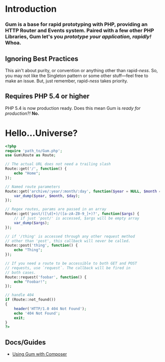 # Introduction

### Gum is a base for rapid prototyping with PHP, providing an HTTP Router and Events system. Paired with a few other PHP Libraries, Gum let's you *prototype your application, rapidly!* Whoa.

## Ignoring Best Practices

This ain't about purity, or convention or anything other than rapid-*ness*. So, you may not like the Singleton pattern or some other stuff&mdash;feel free to make an issue. But, just remember, rapid-*ness* takes priority.

## Requires PHP 5.4 or higher

PHP 5.4 is now production ready. Does this mean Gum is *ready for production?!* **No.**

# Hello&hellip;Universe?

```php
<?php
require 'path_to/Gum.php';
use Gum\Route as Route;

// The actual URL does not need a trailing slash
Route::get('/', function() {
    echo "Home";
});

// Named route parameters
Route::get('archive/:year/:month/:day', function($year = NULL, $month = NULL, $day = NULL) {
    var_dump($year, $month, $day);
});

// Regex routes, params are passed in an array
Route::get('post/([\d]+)/([a-zA-Z0-9_]+)?', function($args) {
    // if just 'post/' is accessed, $args will be empty array
    var_dump($args);
});

// if '/thing' is accessed through any other request method
// other than 'post', this callback will never be called.
Route::post('thing', function() {
    echo "Thing";
});

// If you need a route to be accessible to both GET and POST
// requests, use `request`. The callback will be fired in
// both cases.
Route::request('foobar', function() {
    echo "Foobar!";
});

// handle 404
if (Route::not_found())
{
    header('HTTP/1.0 404 Not Found');
    echo '404 Not Found';
    exit;
}
?>
```

## Docs/Guides

* [Using Gum with Composer](https://github.com/staydecent/Gum/wiki/Using-Gum-with-Composer)
